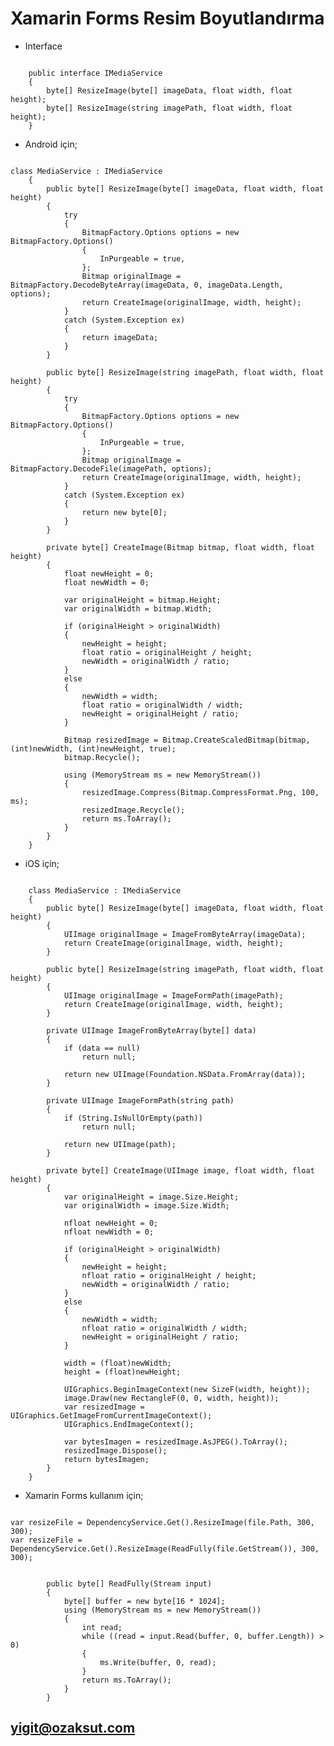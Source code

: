 # Xamarin Forms Resim Boyutlandırma
* Interface
<pre><code class='language-cs'>
    public interface IMediaService
    {
        byte[] ResizeImage(byte[] imageData, float width, float height);
        byte[] ResizeImage(string imagePath, float width, float height);
    }
</code></pre>
* Android için;
<pre><code class='language-cs'>
class MediaService : IMediaService
    {
        public byte[] ResizeImage(byte[] imageData, float width, float height)
        {
            try
            {
                BitmapFactory.Options options = new BitmapFactory.Options()
                {
                    InPurgeable = true,
                };
                Bitmap originalImage = BitmapFactory.DecodeByteArray(imageData, 0, imageData.Length, options);
                return CreateImage(originalImage, width, height);
            }
            catch (System.Exception ex)
            {
                return imageData;
            }
        }

        public byte[] ResizeImage(string imagePath, float width, float height)
        {
            try
            {
                BitmapFactory.Options options = new BitmapFactory.Options()
                {
                    InPurgeable = true,
                };
                Bitmap originalImage = BitmapFactory.DecodeFile(imagePath, options);
                return CreateImage(originalImage, width, height);
            }
            catch (System.Exception ex)
            {
                return new byte[0];
            }
        }

        private byte[] CreateImage(Bitmap bitmap, float width, float height)
        {
            float newHeight = 0;
            float newWidth = 0;

            var originalHeight = bitmap.Height;
            var originalWidth = bitmap.Width;

            if (originalHeight > originalWidth)
            {
                newHeight = height;
                float ratio = originalHeight / height;
                newWidth = originalWidth / ratio;
            }
            else
            {
                newWidth = width;
                float ratio = originalWidth / width;
                newHeight = originalHeight / ratio;
            }

            Bitmap resizedImage = Bitmap.CreateScaledBitmap(bitmap, (int)newWidth, (int)newHeight, true);
            bitmap.Recycle();

            using (MemoryStream ms = new MemoryStream())
            {
                resizedImage.Compress(Bitmap.CompressFormat.Png, 100, ms);
                resizedImage.Recycle();
                return ms.ToArray();
            }
        }
    }
</code></pre>

* iOS için;
<pre><code class='language-cs'>
    class MediaService : IMediaService
    {
        public byte[] ResizeImage(byte[] imageData, float width, float height)
        {
            UIImage originalImage = ImageFromByteArray(imageData);
            return CreateImage(originalImage, width, height);
        }

        public byte[] ResizeImage(string imagePath, float width, float height)
        {
            UIImage originalImage = ImageFormPath(imagePath);
            return CreateImage(originalImage, width, height);
        }

        private UIImage ImageFromByteArray(byte[] data)
        {
            if (data == null)
                return null;

            return new UIImage(Foundation.NSData.FromArray(data));
        }

        private UIImage ImageFormPath(string path)
        {
            if (String.IsNullOrEmpty(path))
                return null;

            return new UIImage(path);
        }

        private byte[] CreateImage(UIImage image, float width, float height)
        {
            var originalHeight = image.Size.Height;
            var originalWidth = image.Size.Width;

            nfloat newHeight = 0;
            nfloat newWidth = 0;

            if (originalHeight > originalWidth)
            {
                newHeight = height;
                nfloat ratio = originalHeight / height;
                newWidth = originalWidth / ratio;
            }
            else
            {
                newWidth = width;
                nfloat ratio = originalWidth / width;
                newHeight = originalHeight / ratio;
            }

            width = (float)newWidth;
            height = (float)newHeight;

            UIGraphics.BeginImageContext(new SizeF(width, height));
            image.Draw(new RectangleF(0, 0, width, height));
            var resizedImage = UIGraphics.GetImageFromCurrentImageContext();
            UIGraphics.EndImageContext();

            var bytesImagen = resizedImage.AsJPEG().ToArray();
            resizedImage.Dispose();
            return bytesImagen;
        }
    }
</code></pre>

* Xamarin Forms kullanım için;
<pre><code class='language-cs'>
var resizeFile = DependencyService.Get<IMediaService>().ResizeImage(file.Path, 300, 300);
var resizeFile = DependencyService.Get<IMediaService>().ResizeImage(ReadFully(file.GetStream()), 300, 300);
</code></pre>

<pre><code class='language-cs'>
        public byte[] ReadFully(Stream input)
        {
            byte[] buffer = new byte[16 * 1024];
            using (MemoryStream ms = new MemoryStream())
            {
                int read;
                while ((read = input.Read(buffer, 0, buffer.Length)) > 0)
                {
                    ms.Write(buffer, 0, read);
                }
                return ms.ToArray();
            }
        }
</code></pre>

## yigit@ozaksut.com